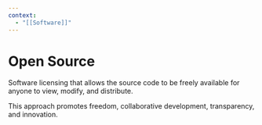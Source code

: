 ```yaml
---
context:
  - "[[Software]]"
---
```


# Open Source

Software licensing that allows the source code to be freely available for anyone to view, modify, and distribute.

This approach promotes freedom, collaborative development, transparency, and innovation.

